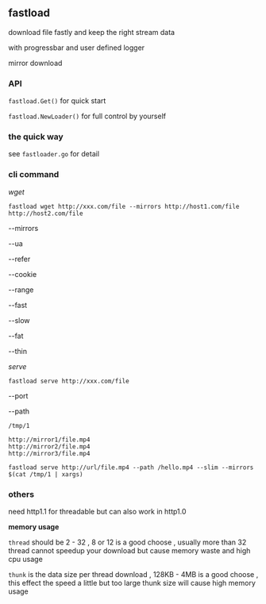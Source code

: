 ## fastload

download file fastly and keep the right stream data

with progressbar and user defined logger

mirror download 




### API 


`fastload.Get()` for quick start


`fastload.NewLoader()` for full control by yourself


### the quick way

see `fastloader.go` for detail


### cli command 

*wget*
```
fastload wget http://xxx.com/file --mirrors http://host1.com/file http://host2.com/file 
```

--mirrors

--ua

--refer

--cookie 

--range 

--fast 

--slow

--fat

--thin

*serve*

```
fastload serve http://xxx.com/file
```

--port

--path 


`/tmp/1`
```
http://mirror1/file.mp4
http://mirror2/file.mp4
http://mirror3/file.mp4
```

```
fastload serve http://url/file.mp4 --path /hello.mp4 --slim --mirrors $(cat /tmp/1 | xargs)
```

### others

need http1.1 for threadable  but can also work in http1.0



**memory usage**

`thread` should be 2 - 32 , 8 or 12 is a good choose , usually more than 32 thread cannot speedup your download but cause memory waste and high cpu usage

`thunk` is the data size per thread download , 128KB - 4MB is a good choose , this effect the speed a little but too large thunk size will cause high memory usage


